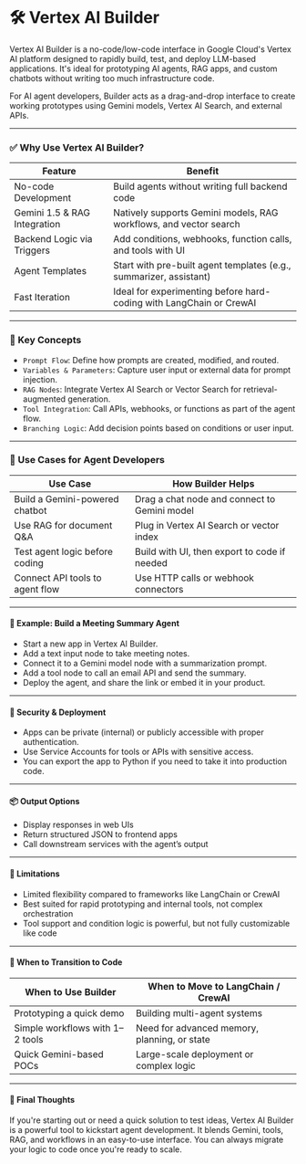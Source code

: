 # 🛠️ Vertex AI Builder
Vertex AI Builder is a no-code/low-code interface in Google Cloud's Vertex AI platform designed to rapidly build, test, and deploy LLM-based applications. It's ideal for prototyping AI agents, RAG apps, and custom chatbots without writing too much infrastructure code.

For AI agent developers, Builder acts as a drag-and-drop interface to create working prototypes using Gemini models, Vertex AI Search, and external APIs.

---

### ✅ Why Use Vertex AI Builder?
| Feature                      | Benefit                                                             |
| ---------------------------- | ------------------------------------------------------------------- |
| No-code Development          | Build agents without writing full backend code                      |
| Gemini 1.5 & RAG Integration | Natively supports Gemini models, RAG workflows, and vector search   |
| Backend Logic via Triggers   | Add conditions, webhooks, function calls, and tools with UI         |
| Agent Templates              | Start with pre-built agent templates (e.g., summarizer, assistant)  |
| Fast Iteration               | Ideal for experimenting before hard-coding with LangChain or CrewAI |

---

### 🧠 Key Concepts
- `Prompt Flow`: Define how prompts are created, modified, and routed.
- `Variables & Parameters`: Capture user input or external data for prompt injection.
- `RAG Nodes`: Integrate Vertex AI Search or Vector Search for retrieval-augmented generation.
- `Tool Integration`: Call APIs, webhooks, or functions as part of the agent flow.
- `Branching Logic`: Add decision points based on conditions or user input.

---

### 🎯 Use Cases for Agent Developers
| Use Case                        | How Builder Helps                            |
| ------------------------------- | -------------------------------------------- |
| Build a Gemini-powered chatbot  | Drag a chat node and connect to Gemini model |
| Use RAG for document Q\&A       | Plug in Vertex AI Search or vector index     |
| Test agent logic before coding  | Build with UI, then export to code if needed |
| Connect API tools to agent flow | Use HTTP calls or webhook connectors         |

----

#### 🧩 Example: Build a Meeting Summary Agent
- Start a new app in Vertex AI Builder.
- Add a text input node to take meeting notes.
- Connect it to a Gemini model node with a summarization prompt.
- Add a tool node to call an email API and send the summary.
- Deploy the agent, and share the link or embed it in your product.

---

#### 🔐 Security & Deployment
- Apps can be private (internal) or publicly accessible with proper authentication.
- Use Service Accounts for tools or APIs with sensitive access.
- You can export the app to Python if you need to take it into production code.

---

#### 📦 Output Options
- Display responses in web UIs
- Return structured JSON to frontend apps
- Call downstream services with the agent’s output

---

#### 🚧 Limitations
- Limited flexibility compared to frameworks like LangChain or CrewAI
- Best suited for rapid prototyping and internal tools, not complex orchestration
- Tool support and condition logic is powerful, but not fully customizable like code

---

#### 🔄 When to Transition to Code
| When to Use Builder             | When to Move to LangChain / CrewAI           |
| ------------------------------- | -------------------------------------------- |
| Prototyping a quick demo        | Building multi-agent systems                 |
| Simple workflows with 1–2 tools | Need for advanced memory, planning, or state |
| Quick Gemini-based POCs         | Large-scale deployment or complex logic      |

----

#### 🧠 Final Thoughts

If you're starting out or need a quick solution to test ideas, Vertex AI Builder is a powerful tool to kickstart agent development. It blends Gemini, tools, RAG, and workflows in an easy-to-use interface. You can always migrate your logic to code once you're ready to scale.


